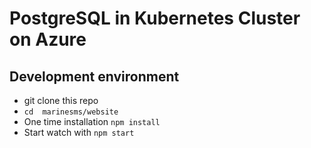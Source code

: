 # PostgreSQL in Kubernetes Cluster on Azure


## Development environment
* git clone this repo
* ```cd  marinesms/website```
* One time installation ```npm install```
* Start watch with ```npm start```